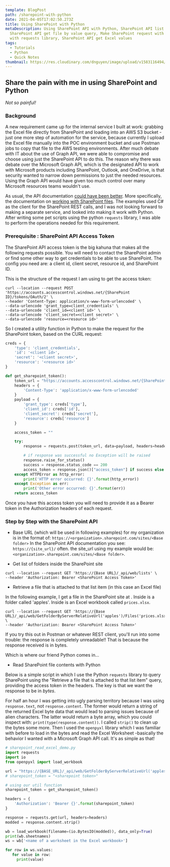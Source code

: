```yaml
---
template: BlogPost
path: /sharepoint-with-python
date: 2021-04-05T17:02:50.273Z
title: Using SharePoint with Python
metaDescription: Using SharePoint API with Python, SharePoint API list query,
  SharePoint API get file by value query, Make SharePoint request with Python
  with requests library, SharePoint API get Excel values
tags:
  - Tutorials
  - Python
  - Quick Notes
thumbnail: https://res.cloudinary.com/dnguyen/image/upload/v1583116494/blog/folders_squarespace-cdn_h2bu35.jpg
---
```


## Share the pain with me in using SharePoint and Python

_Not so painful!_

### Background

A new requirement came up for the internal service I built at work: grabbing the Excel file directly from SharePoint and loading into an AWS S3 bucket -just one more step of automation for the service, because currently I upload the Excel file manually into the POC environment bucket and use Postman jobs to copy that file to the AWS testing environments.
After much debate with IT about the use of Graph API, we were able to compromise and choose using just the SharePoint API to do this. The reason why there was debate over the Microsoft Graph API, which is the designated API to work with Microsoft products including SharePoint, Outlook, and OneDrive, is that security wanted to narrow down permissions to just the needed resources. Using the Graph API would have given too much control over many Microsoft resources teams wouldn't use.

As usual, the API documentation [could have been better](https://docs.microsoft.com/en-us/sharepoint/dev/sp-add-ins/get-to-know-the-sharepoint-rest-service?tabs=http). More specifically, the documentation on [working with SharePoint files](https://docs.microsoft.com/en-us/sharepoint/dev/sp-add-ins/working-with-folders-and-files-with-rest). The examples used C# as the client for the SharePoint REST calls, and I was not looking forward to making a separate service, and looked into making it work with Python. After writing some pet scripts using the python `requests` library, I was able to perform the operations needed for this requirement.

### Prerequisite : SharePoint API Access Token

The SharePoint API access token is the big kahuna that makes all the following requests possible. You will need to contact the SharePoint admin or find some other way to get credentials to be able to use SharePoint. The config you need are: a client id, client secret, resource id, and SharePoint ID.

This is the structure of the request I am using to get the access token:

```curl
curl --location --request POST 'https://accounts.accesscontrol.windows.net/{SharePoint ID}/tokens/OAuth/2' \
--header 'Content-Type: application/x-www-form-urlencoded' \
--data-urlencode 'grant_type=client_credentials' \
--data-urlencode 'client_id=<client id>' \
--data-urlencode 'client_secret=<client secret>' \
--data-urlencode 'resource=<resource id>'
```

So I created a utility function in Python to make the request for the SharePoint token, based on the CURL request:

```python
creds = {
    'type': 'client_credentials',
    'id': '<client id>',
    'secret': '<client secret>',
    'resource': '<resource id>'
}

def get_sharepoint_token():
    token_url = "https://accounts.accesscontrol.windows.net/{SharePoint ID}/tokens/OAuth/2"
    headers = {
        'Content-Type': 'application/x-www-form-urlencoded'
    }
    payload = {
        'grant_type': creds['type'],
        'client_id': creds['id'],
        'client_secret': creds['secret'],
        'resource': creds['resource']
    }

    access_token = ""

    try:
        response = requests.post(token_url, data=payload, headers=headers, timeout=1)

        # if response was successful no Exception will be raised
        response.raise_for_status()
        success = response.status_code == 200
        access_token = response.json()["access_token"] if success else ""
    except HTTPError as http_error:
        print('HTTP error occurred: {}'.format(http_error))
    except Exception as err:
        print('Other error occurred: {}'.format(err))
    return access_token
```

Once you have this access token you will need to provide it as a Bearer token in the Authorization headers of each request.

### Step by Step with the SharePoint API

- Base URL (which will be used in following examples) for my organization is in the format of:
  `https://<organization>.sharepoint.com/sites/<Base folder>`
  In the SharePoint API documentation you see: `https://{site_url}/` often. the site_url using my example would be: `<organization>.sharepoint.com/sites/<Base folder>`.

- Get list of folders inside the SharePoint site

```curl
curl --location --request GET 'https://{Base URL}/_api/web/lists' \
--header 'Authorization: Bearer <SharePoint Access Token>'
```

- Retrieve a file that is attached to that list item (in this case an Excel file)

In the following example, I get a file in the SharePoint site at <Base folder>. Inside is a folder called 'apples'. Inside is an Excel workbook called `prices.xlsx`.

```curl
curl --location --request GET 'https://{Base URL}/_api/web/GetFolderByServerRelativeUrl('apples')/Files('prices.xlsx')/$value' \
--header 'Authorization: Bearer <SharePoint Access Token>'
```

If you try this out in Postman or whatever REST client, you'll run into some trouble: the response is completely unreadable!! That is because the response received is in bytes.

Which is where our friend Python comes in...

- Read SharePoint file contents with Python

Below is a simple script in which I use the Python `requests` library to query SharePoint using the "Retrieve a file that is attached to that list item" query, providing the access token in the headers. The key is that we want the response to be in _bytes_.

For half an hour I was getting into ugly parsing territory because I was using `response.text`, not `response.content`. The former would return a string of the returned Excel byte data that would lead to parsing issues because of alien characters. The latter would return a byte array, which you could inspect with: `print(type(response.content))`. I called `strip()` to clean up the bytes some more. Then I used the `openpyxl` library which I was familiar with before to load in the bytes and read the Excel Worksheet -basically the behavior I wanted with a Microsoft Graph API call. It's as simple as that!

```python
# sharepoint_read_excel_demo.py
import requests
import io
from openpyxl import load_workbook

url = "https://{BASE_URL}/_api/web/GetFolderByServerRelativeUrl('apples')/Files('prices.xlsx')/$value"
# sharepoint_token = "<sharepoint token>"

# using our util function
sharepoint_token = get_sharepoint_token()

headers = {
    'Authorization': 'Bearer {}'.format(sharepoint_token)
}

response = requests.get(url, headers=headers)
modded = response.content.strip()

wb = load_workbook(filename=(io.BytesIO(modded)), data_only=True)
print(wb.sheetnames)
ws = wb['<name of a worksheet in the Excel workbook>']

for row in ws.values:
   for value in row:
     print(value)
```

